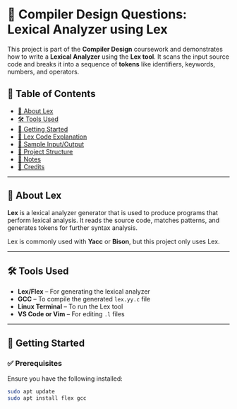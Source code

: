 # 🧠 Compiler Design Questions: Lexical Analyzer using Lex

This project is part of the **Compiler Design** coursework and demonstrates how to write a **Lexical Analyzer** using the **Lex tool**. It scans the input source code and breaks it into a sequence of **tokens** like identifiers, keywords, numbers, and operators.

## 📘 Table of Contents

- [📌 About Lex](#-about-lex)
- [🛠️ Tools Used](#️-tools-used)
- [🚀 Getting Started](#-getting-started)
- [📄 Lex Code Explanation](#-lex-code-explanation)
- [🧪 Sample Input/Output](#-sample-inputoutput)
- [📂 Project Structure](#-project-structure)
- [📝 Notes](#-notes)
- [🧠 Credits](#-credits)

---

## 📌 About Lex

**Lex** is a lexical analyzer generator that is used to produce programs that perform lexical analysis. It reads the source code, matches patterns, and generates tokens for further syntax analysis.

Lex is commonly used with **Yacc** or **Bison**, but this project only uses Lex.

---

## 🛠️ Tools Used

- **Lex/Flex** – For generating the lexical analyzer
- **GCC** – To compile the generated `lex.yy.c` file
- **Linux Terminal** – To run the Lex tool
- **VS Code or Vim** – For editing `.l` files

---

## 🚀 Getting Started

### ✅ Prerequisites

Ensure you have the following installed:

```bash
sudo apt update
sudo apt install flex gcc
